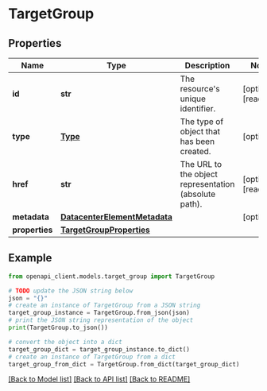 # TargetGroup


## Properties

Name | Type | Description | Notes
------------ | ------------- | ------------- | -------------
**id** | **str** | The resource&#39;s unique identifier. | [optional] [readonly] 
**type** | [**Type**](Type.md) | The type of object that has been created. | [optional] 
**href** | **str** | The URL to the object representation (absolute path). | [optional] [readonly] 
**metadata** | [**DatacenterElementMetadata**](DatacenterElementMetadata.md) |  | [optional] 
**properties** | [**TargetGroupProperties**](TargetGroupProperties.md) |  | 

## Example

```python
from openapi_client.models.target_group import TargetGroup

# TODO update the JSON string below
json = "{}"
# create an instance of TargetGroup from a JSON string
target_group_instance = TargetGroup.from_json(json)
# print the JSON string representation of the object
print(TargetGroup.to_json())

# convert the object into a dict
target_group_dict = target_group_instance.to_dict()
# create an instance of TargetGroup from a dict
target_group_from_dict = TargetGroup.from_dict(target_group_dict)
```
[[Back to Model list]](../README.md#documentation-for-models) [[Back to API list]](../README.md#documentation-for-api-endpoints) [[Back to README]](../README.md)


